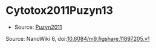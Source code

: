 <a name="material" />

# Cytotox2011Puzyn13
<script type="application/ld+json">
  {
    "@context": "https://schema.org/",
    "@type": "ChemicalSubstance",
    "@id": "https://egonw.github.io/nanowiki/nanowiki13.html#material",
    "http://purl.org/dc/terms/conformsTo":
      {
        "@type": "CreativeWork",
        "@id": "https://bioschemas.org/profiles/ChemicalSubstance/0.4-RELEASE/"
      },
    "identfier": "13",
    "name": "Cytotox2011Puzyn13",
    "url": "https://egonw.github.io/nanowiki/nanowiki13.html#material",
    "sameAs": "http://127.0.0.1/mediawiki/index.php/Special:URIResolver/Cytotox2011Puzyn13"
  }
</script>


* Source: [Puzyn2011](articlePuzyn2011.md)


Source: NanoWiki 6, doi:[10.6084/m9.figshare.11897205.v1](https://doi.org/10.6084/m9.figshare.11897205.v1)
